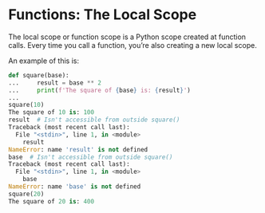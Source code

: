 # Functions: The Local Scope

The local scope or function scope is a Python scope created at function calls. Every time you call a function, you’re also creating a new local scope.

An example of this is:

```py
def square(base):
...     result = base ** 2
...     print(f'The square of {base} is: {result}')
...
square(10)
The square of 10 is: 100
result  # Isn't accessible from outside square()
Traceback (most recent call last):
  File "<stdin>", line 1, in <module>
    result
NameError: name 'result' is not defined
base  # Isn't accessible from outside square()
Traceback (most recent call last):
  File "<stdin>", line 1, in <module>
    base
NameError: name 'base' is not defined
square(20)
The square of 20 is: 400
```
